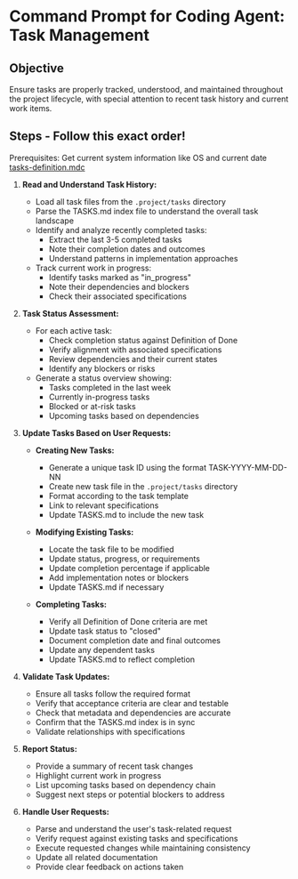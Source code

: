 # Command Prompt for Coding Agent: Task Management

## Objective

Ensure tasks are properly tracked, understood, and maintained throughout the project lifecycle, with special attention to recent task history and current work items.

## Steps - Follow this exact order!

Prerequisites:
Get current system information like OS and current date
[tasks-definition.mdc](mdc:.cursor/rules/tasks-definition.mdc)

1. **Read and Understand Task History:**
    - Load all task files from the `.project/tasks` directory
    - Parse the TASKS.md index file to understand the overall task landscape
    - Identify and analyze recently completed tasks:
        - Extract the last 3-5 completed tasks
        - Note their completion dates and outcomes
        - Understand patterns in implementation approaches
    - Track current work in progress:
        - Identify tasks marked as "in_progress"
        - Note their dependencies and blockers
        - Check their associated specifications

2. **Task Status Assessment:**
    - For each active task:
        - Check completion status against Definition of Done
        - Verify alignment with associated specifications
        - Review dependencies and their current states
        - Identify any blockers or risks
    - Generate a status overview showing:
        - Tasks completed in the last week
        - Currently in-progress tasks
        - Blocked or at-risk tasks
        - Upcoming tasks based on dependencies

3. **Update Tasks Based on User Requests:**
    - **Creating New Tasks:**
        - Generate a unique task ID using the format TASK-YYYY-MM-DD-NN
        - Create new task file in the `.project/tasks` directory
        - Format according to the task template
        - Link to relevant specifications
        - Update TASKS.md to include the new task
    
    - **Modifying Existing Tasks:**
        - Locate the task file to be modified
        - Update status, progress, or requirements
        - Update completion percentage if applicable
        - Add implementation notes or blockers
        - Update TASKS.md if necessary
    
    - **Completing Tasks:**
        - Verify all Definition of Done criteria are met
        - Update task status to "closed"
        - Document completion date and final outcomes
        - Update any dependent tasks
        - Update TASKS.md to reflect completion

4. **Validate Task Updates:**
    - Ensure all tasks follow the required format
    - Verify that acceptance criteria are clear and testable
    - Check that metadata and dependencies are accurate
    - Confirm that the TASKS.md index is in sync
    - Validate relationships with specifications

5. **Report Status:**
    - Provide a summary of recent task changes
    - Highlight current work in progress
    - List upcoming tasks based on dependency chain
    - Suggest next steps or potential blockers to address

6. **Handle User Requests:**
    - Parse and understand the user's task-related request
    - Verify request against existing tasks and specifications
    - Execute requested changes while maintaining consistency
    - Update all related documentation
    - Provide clear feedback on actions taken